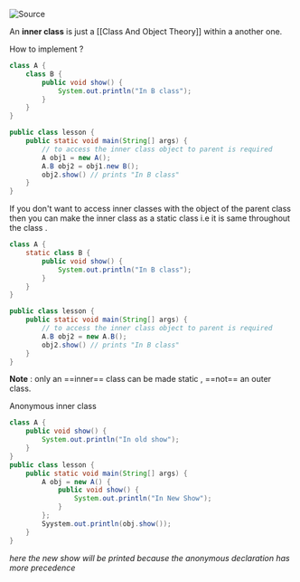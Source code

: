 ![Source](https://youtu.be/UVOztdkD7WE?list=PLsyeobzWxl7pe_IiTfNyr55kwJPWbgxB5)

An **inner class** is just a [[Class And Object Theory]] within a another one.

How to implement ?
```java
class A {
	class B {
		public void show() {
			System.out.println("In B class");
		}
	}
}

public class lesson {
	public static void main(String[] args) {
		// to access the inner class object to parent is required
		A obj1 = new A();
		A.B obj2 = obj1.new B();
		obj2.show() // prints "In B class"
	}
}
```

If you don't want to access inner classes with the object of the parent class then you can make the inner class as a static class i.e it is same throughout the class .

```java
class A {
	static class B {
		public void show() {
			System.out.println("In B class");
		}
	}
}

public class lesson {
	public static void main(String[] args) {
		// to access the inner class object to parent is required
		A.B obj2 = new A.B();
		obj2.show() // prints "In B class"
	}
}
```

**Note** : only an ==inner== class can be made static , ==not== an outer class.

Anonymous inner class
```java
class A {
	public void show() {
		System.out.println("In old show");
	}
}
public class lesson {
	public static void main(String[] args) {
		A obj = new A() {
			public void show() {
				System.out.println("In New Show");
			}
		};
		Syystem.out.println(obj.show());
	}
}
```
*here the new show will be printed because the anonymous declaration has more precedence*
